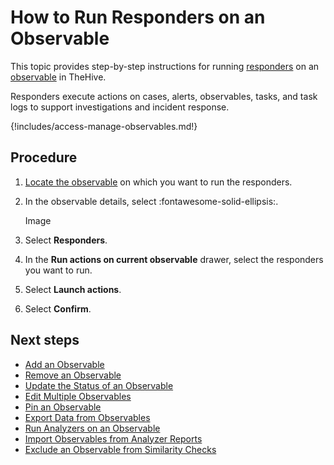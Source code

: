 # How to Run Responders on an Observable

This topic provides step-by-step instructions for running [responders](../../../../administration/cortex/about-cortex.md) on an [observable](about-observables.md) in TheHive.

Responders execute actions on cases, alerts, observables, tasks, and task logs to support investigations and incident response.

{!includes/access-manage-observables.md!}

<h2>Procedure</h2>

1. [Locate the observable](../search-for-cases/find-an-observable.md) on which you want to run the responders.

2. In the observable details, select :fontawesome-solid-ellipsis:.

    Image

3. Select **Responders**.

4. In the **Run actions on current observable** drawer, select the responders you want to run.

5. Select **Launch actions**.

6. Select **Confirm**.

<h2>Next steps</h2>

* [Add an Observable](add-an-observable.md)
* [Remove an Observable](remove-an-observable.md)
* [Update the Status of an Observable](update-an-observable-status.md)
* [Edit Multiple Observables](edit-multiple-observables.md)
* [Pin an Observable](pin-an-observable.md)
* [Export Data from Observables](export-data-observables.md)
* [Run Analyzers on an Observable](run-analyzers-on-an-observable.md)
* [Import Observables from Analyzer Reports](import-observables-from-analyzer-reports.md)
* [Exclude an Observable from Similarity Checks](exclude-an-observable-from-similarity-checks.md)